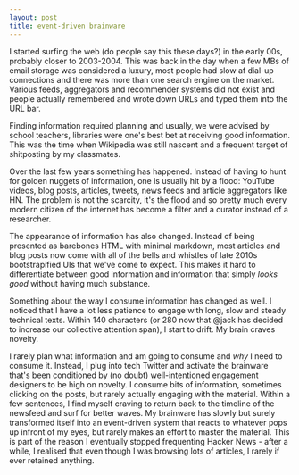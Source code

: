 ```yaml
---
layout: post
title: event-driven brainware
---
```


I started surfing the web (do people say this these days?) in the early 00s, probably closer to 2003-2004. This was back in the day when a few MBs of email storage was considered a luxury, most people had slow af dial-up connections and there was more than one search engine on the market. Various feeds, aggregators and recommender systems did not exist and people actually remembered and wrote down URLs and typed them into the URL bar. 

Finding information required planning and usually, we were advised by school teachers, libraries were one's best bet at receiving good information. This was the time when Wikipedia was still nascent and a frequent target of shitposting by my classmates. 

Over the last few years something has happened. Instead of having to hunt for golden nuggets of information, one is usually hit by a flood: YouTube videos, blog posts, articles, tweets, news feeds and article aggregators like HN. The problem is not the scarcity, it's the flood and so pretty much every modern citizen of the internet has become a filter and a curator instead of a researcher.

The appearance of information has also changed. Instead of being presented as barebones HTML with minimal markdown, most articles and blog posts now come with all of the bells and whistles of late 2010s bootstrapified UIs that we've come to expect. This makes it hard to differentiate between good information and information that simply _looks good_ without having much substance. 

Something about the way I consume information has changed as well. I noticed that I have a lot less patience to engage with long, slow and steady technical texts. Within 140 characters (or 280 now that @jack has decided to increase our collective attention span), I start to drift. My brain craves novelty. 

I rarely plan what information and am going to consume and _why_ I need to consume it. Instead, I plug into tech Twitter and activate the brainware that's been conditioned by (no doubt) well-intentioned engagement designers to be high on novelty. I consume bits of information, sometimes clicking on the posts, but rarely actually engaging with the material. Within a few sentences, I find myself craving to return back to the timeline of the newsfeed and surf for better waves. My brainware has slowly but surely transformed itself into an event-driven system that reacts to whatever pops up infront of my eyes, but rarely makes an effort to master the material. This is part of the reason I eventually stopped frequenting Hacker News - after a while, I realised that even though I was browsing lots of  articles, I rarely if ever retained anything. 

 
